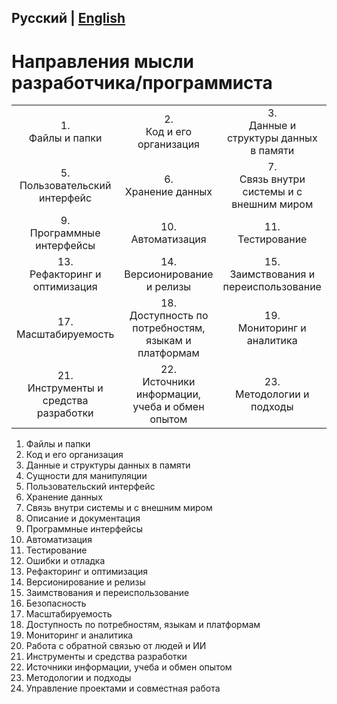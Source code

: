 ## Русский | [English](README.md)

# Направления мысли разработчика/программиста

| | | | |
| :-: | :-: | :-: | :-: |
| 1.<br>Файлы и папки | 2.<br>Код и его организация | 3.<br>Данные и структуры данных в памяти | 4.<br>Сущности для манипуляции |
| 5.<br>Пользовательский интерфейс | 6.<br>Хранение данных | 7.<br>Связь внутри системы и с внешним миром | 8.<br>Описание и документация |
| 9.<br>Программные интерфейсы | 10.<br>Автоматизация | 11.<br>Тестирование | 12.<br>Ошибки и отладка |
| 13.<br>Рефакторинг и оптимизация | 14.<br>Версионирование и релизы | 15.<br>Заимствования и переиспользование | 16.<br>Безопасность |
| 17.<br>Масштабируемость | 18.<br>Доступность по потребностям, языкам и платформам | 19.<br>Мониторинг и аналитика | 20.<br>Работа c обратной связью от людей и ИИ |
| 21.<br>Инструменты и средства разработки | 22.<br>Источники информации, учеба и обмен опытом | 23.<br>Методологии и подходы | 24.<br>Управление проектами и совместная работа |

1. Файлы и папки
2. Код и его организация
3. Данные и структуры данных в памяти
4. Сущности для манипуляции
5. Пользовательский интерфейс
6. Хранение данных
7. Связь внутри системы и с внешним миром
8. Описание и документация
9. Программные интерфейсы
10. Автоматизация
11. Тестирование
12. Ошибки и отладка
13. Рефакторинг и оптимизация
14. Версионирование и релизы
15. Заимствования и переиспользование
16. Безопасность
17. Масштабируемость
18. Доступность по потребностям, языкам и платформам
19. Мониторинг и аналитика
20. Работа c обратной связью от людей и ИИ
21. Инструменты и средства разработки
22. Источники информации, учеба и обмен опытом
23. Методологии и подходы
24. Управление проектами и совместная работа
